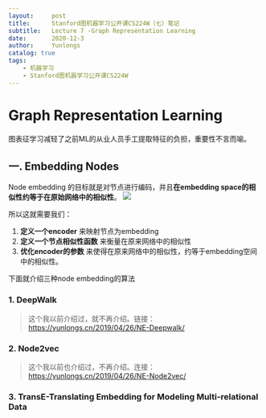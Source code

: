 ```yaml
---
layout:     post
title:      Stanford图机器学习公开课CS224W（七）笔记
subtitle:   Lecture 7 -Graph Representation Learning
date:       2020-12-3
author:     Yunlongs
catalog: true
tags:
    - 机器学习
    - Stanford图机器学习公开课CS224W
---
```


# Graph Representation Learning
图表征学习减轻了之前ML的从业人员手工提取特征的负担，重要性不言而喻。

## 一. Embedding Nodes
Node embedding 的目标就是对节点进行编码，并且**在embedding space的相似性约等于在原始网络中的相似性**。
![](https://yunlongs-1253041399.cos.ap-chengdu.myqcloud.com/image/Similary_Detection/216.png)

所以这就需要我们：
1. **定义一个encoder** 来映射节点为embedding
2. **定义一个节点相似性函数** 来衡量在原来网络中的相似性
3. **优化encoder的参数** 来使得在原来网络中的相似性，约等于embedding空间中的相似性。

下面就介绍三种node embedding的算法

### 1. DeepWalk

>这个我以前介绍过，就不再介绍。链接：https://yunlongs.cn/2019/04/26/NE-Deepwalk/

### 2. Node2vec

>这个我以前也介绍过，不再介绍。连接：https://yunlongs.cn/2019/04/26/NE-Node2vec/

### 3. TransE-Translating Embedding for Modeling Multi-relational Data




